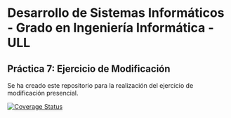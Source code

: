 # Desarrollo de Sistemas Informáticos - Grado en Ingeniería Informática - ULL

## Práctica 7: Ejercicio de Modificación

Se ha creado este repositorio para la realización del ejercicio de modificación presencial.

[![Coverage Status](https://coveralls.io/repos/github/alu0101228020/DSI-MODIFICACION-P7/badge.svg?branch=main)](https://coveralls.io/github/alu0101228020/DSI-MODIFICACION-P7?branch=main)
